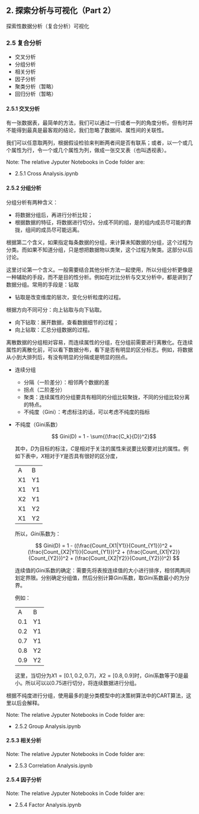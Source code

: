 ## 2. 探索分析与可视化（Part 2）

探索性数据分析（复合分析）可视化

### 2.5 复合分析
- 交叉分析
- 分组分析
- 相关分析
- 因子分析
- 聚类分析（暂略）
- 回归分析（暂略）

#### 2.5.1 交叉分析
有一张数据表，最简单的方法，我们可以通过一行或者一列的角度分析。但有时并不能得到最真是最客观的结论，我们忽略了数据间、属性间的关联性。

我们可以任意取两列，根据假设检验来判断两者间是否有联系；或者，以一个或几个属性为行，令一个或几个属性为列，做成一张交叉表（也叫透视表）。

Note:
The relative Jyputer Notebooks in Code folder are:
- 2.5.1 Cross Analysis.ipynb

#### 2.5.2 分组分析
分组分析有两种含义：
- 将数据分组后，再进行分析比较；
- 根据数据的特征，将数据进行切分。分成不同的组，是的组内成员尽可能的靠拢，组间的成员尽可能远离。

根据第二个含义，如果指定每条数据的分组，来计算未知数据的分组，这个过程为分类。而如果不知道分组，只是想把数据物以类聚，这个过程为聚类。这部分以后讨论。

这里讨论第一个含义。一般需要结合其他分析方法一起使用，所以分组分析更像是一种辅助的手段，而不是目的性分析。例如在对比分析与交叉分析中，都是讲到了数据分组。常用的手段是：钻取
- 钻取是改变维度的层次，变化分析粒度的过程。

根据方向不同可分：向上钻取与向下钻取。
- 向下钻取：展开数据，查看数据细节的过程；
- 向上钻取：汇总分组数据的过程。

离散数据的分组相对容易，而连续属性的分组，在分组前需要进行离散化。在连续属性的离散化前，可以看下数据分布，看下是否有明显的区分标志。例如，将数据从小到大排列后，有没有明显的分隔或是明显的拐点。
- 连续分组
    - 分隔（一阶差分）：相邻两个数据的差
    - 拐点（二阶差分）
    - 聚类：连续属性的分组要具有相同的分组比较聚拢，不同的分组比较分离的特点。
    - 不纯度（Gini）：考虑标注的话，可以考虑不纯度的指标

- 不纯度（Gini系数）

    $$ Gini(D) = 1 - \sum{(\frac{C_k}{D})^2}$$

    其中，$D$为目标的标注，$C$是相对于关注的属性来说要比较要对比的属性。例如下表中，$X$相对于$Y$是否具有很好的区分度，

    <table>
        <tr>
            <td>A</td>
            <td>B</td>
        </tr>
        <tr>
            <td>X1</td>
            <td>Y1</td>
        </tr>
        <tr>
            <td>X1</td>
            <td>Y1</td>
        </tr>
        <tr>
            <td>X2</td>
            <td>Y1</td>
        </tr>
        <tr>
            <td>X1</td>
            <td>Y2</td>
        </tr>
        <tr>
            <td>X1</td>
            <td>Y2</td>
        </tr>
    </table>

    所以，$Gini$系数为：

    $$
    Gini(D) = 1 - ((\frac{Count_{X1|Y1}}{Count_{Y1}})^2 + (\frac{Count_{X2|Y1}}{Count_{Y1}})^2 + (\frac{Count_{X1|Y2}}{Count_{Y2}})^2 + (\frac{Count_{X2|Y2}}{Count_{Y2}})^2)
    $$

    连续值的$Gini$系数的确定：需要先将表按连续值的大小进行排序，相邻两两间划定界限。分别确定分组值，然后分别计算$Gini$系数，取$Gini$系数最小的为分界。

    例如：

    <table>
        <tr>
            <td>A</td>
            <td>B</td>
        </tr>
        <tr>
            <td>0.1</td>
            <td>Y1</td>
        </tr>
        <tr>
            <td>0.2</td>
            <td>Y1</td>
        </tr>
        <tr>
            <td>0.7</td>
            <td>Y1</td>
        </tr>
        <tr>
            <td>0.8</td>
            <td>Y2</td>
        </tr>
        <tr>
            <td>0.9</td>
            <td>Y2</td>
        </tr>
    </table>

    这里，当切分为$X1 = [0.1, 0.2, 0.7]$，$X2 = [0.8, 0.9]$时，$Gini$系数等于0是最小。所以可以以$0.75$进行切分，将连续数据进行分组。

根据不纯度进行分组，使用最多的是分类模型中的决策树算法中的CART算法，这里以后会解释。

Note:
The relative Jyputer Notebooks in Code folder are:
- 2.5.2 Group Analysis.ipynb

#### 2.5.3 相关分析

Note:
The relative Jyputer Notebooks in Code folder are:
- 2.5.3 Correlation Analysis.ipynb

#### 2.5.4 因子分析

Note:
The relative Jyputer Notebooks in Code folder are:
- 2.5.4 Factor Analysis.ipynb